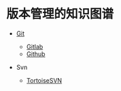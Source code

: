 # 版本管理的知识图谱

- [Git](https://git-scm.com/)

  - [Gitlab](https://about.gitlab.com/)
  - [Github](https://github.com/)

- Svn

  - [TortoiseSVN](https://tortoisesvn.net/index.zh.html)
